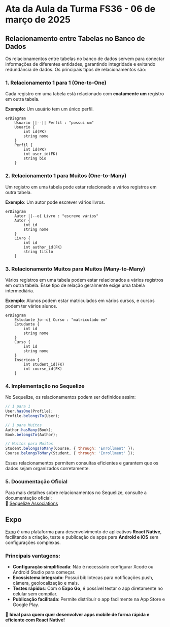 # Ata da Aula da Turma FS36 - 06 de março de 2025

## Relacionamento entre Tabelas no Banco de Dados

Os relacionamentos entre tabelas no banco de dados servem para conectar informações de diferentes entidades, garantindo integridade e evitando redundância de dados. Os principais tipos de relacionamentos são:

### 1. Relacionamento **1 para 1 (One-to-One)**
Cada registro em uma tabela está relacionado com **exatamente um** registro em outra tabela.

**Exemplo:** Um usuário tem um único perfil.

```mermaid
erDiagram
    Usuario ||--|| Perfil : "possui um"
    Usuario {
        int id(PK)
        string nome
    }
    Perfil {
        int id(PK)
        int user_id(FK)
        string bio
    }
```

### 2. Relacionamento 1 para Muitos (One-to-Many)

Um registro em uma tabela pode estar relacionado a vários registros em outra tabela.

**Exemplo**: Um autor pode escrever vários livros.

```mermaid
erDiagram
    Autor ||--o{ Livro : "escreve vários"
    Autor {
        int id
        string nome
    }
    Livro {
        int id
        int author_id(FK)
        string titulo
    }
```

### 3. Relacionamento Muitos para Muitos (Many-to-Many)

Vários registros em uma tabela podem estar relacionados a vários registros em outra tabela. Esse tipo de relação geralmente exige uma tabela intermediária.

**Exemplo**: Alunos podem estar matriculados em vários cursos, e cursos podem ter vários alunos.

```mermaid
erDiagram
    Estudante }o--o{ Curso : "matriculado em"
    Estudante {
        int id
        string nome
    }
    Curso {
        int id
        string nome
    }
    Inscricao {
        int student_id(FK)
        int course_id(FK)
    }
```

### 4. Implementação no Sequelize
No Sequelize, os relacionamentos podem ser definidos assim:

```javascript
// 1 para 1
User.hasOne(Profile);
Profile.belongsTo(User);

// 1 para Muitos
Author.hasMany(Book);
Book.belongsTo(Author);

// Muitos para Muitos
Student.belongsToMany(Course, { through: 'Enrollment' });
Course.belongsToMany(Student, { through: 'Enrollment' });
```

Esses relacionamentos permitem consultas eficientes e garantem que os dados sejam organizados corretamente.

### 5. Documentação Oficial

Para mais detalhes sobre relacionamentos no Sequelize, consulte a documentação oficial:  
🔗 [Sequelize Associations](https://sequelize.org/docs/v6/core-concepts/assocs/)


## Expo

[Expo](https://expo.dev/) é uma plataforma para desenvolvimento de aplicativos **React Native**, facilitando a criação, teste e publicação de apps para **Android e iOS** sem configurações complexas.

### Principais vantagens:
- **Configuração simplificada**: Não é necessário configurar Xcode ou Android Studio para começar.
- **Ecossistema integrado**: Possui bibliotecas para notificações push, câmera, geolocalização e mais.
- **Testes rápidos**: Com o **Expo Go**, é possível testar o app diretamente no celular sem compilar.
- **Publicação facilitada**: Permite distribuir o app facilmente na App Store e Google Play.

🚀 **Ideal para quem quer desenvolver apps mobile de forma rápida e eficiente com React Native!**

